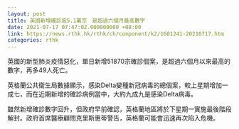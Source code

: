 ```yaml
---
layout: post
title: 英國新增確診逾5.1萬宗　是超過六個月最高數字
date: 2021-07-17 07:47:02.000000000 +08:00
link: https://news.rthk.hk/rthk/ch/component/k2/1601241-20210717.htm
categories: rthk
---
```


英國的新型肺炎疫情惡化，單日新增51870宗確診個案，是超過六個月以來最高的數字，再多49人死亡。

英格蘭公共衛生局數據顯示，感染Delta變種新冠病毒的總個案，較上星期增加一成七，而在近期新增的確診病例當中，大約九成九是感染Delta病毒。

雖然新增確診數字回升，但政府早前確認，英格蘭地區將於下星期一實施最後階段解封。政府首席醫療顧問克里斯惠蒂警告，英格蘭可能會迅速再次陷入危機。
